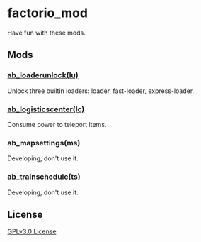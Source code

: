 # factorio_mod

Have fun with these mods.

## Mods

### [ab_loaderunlock(lu)](https://github.com/ABackerNINI/factorio_mod/tree/master/ab_loaderunlock)

Unlock three builtin loaders: loader, fast-loader, express-loader.

### [ab_logisticscenter(lc)](https://github.com/ABackerNINI/factorio_mod/tree/master/ab_logisticscenter)

Consume power to teleport items.

### ab_mapsettings(ms)

Developing, don't use it.

### ab_trainschedule(ts)

Developing, don't use it.

## License

[GPLv3.0 License](https://github.com/ABackerNINI/factorio_mod/blob/master/LICENSE)
